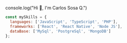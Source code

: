 console.log("Hi 👋, I'm Carlos Sosa Q.")

```js
const mySkills = {
  languages: ['JavaScript', 'TypeScript', 'PHP'],
  frameworks: ['React', 'React Native', 'Node JS'],
  dataBase: ['MySql', 'PostgreSql', 'MongoDB']
};
```
